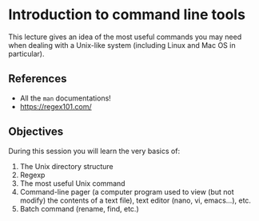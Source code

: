 # Introduction to command line tools

This lecture gives an idea of the most useful commands you may need when dealing with a Unix-like system (including Linux and Mac OS in particular).

## References

- All the `man` documentations!
- https://regex101.com/

## Objectives

During this session you will learn the very basics of:

1. The Unix directory structure
2. Regexp
3. The most useful Unix command
4. Command-line pager (a computer program used to view (but not modify) the contents of a text file), text editor (nano, vi, emacs...), etc.
5. Batch command (rename, find, etc.)
